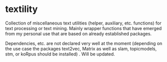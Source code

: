 # textility
Collection of miscellaneous text utilities (helper, auxiliary, etc. functions) for text processing or text mining. Mainly wrapper functions that have emerged from my personal use that are based on already established packages.

Dependencies, etc. are not declared very well at the moment (depending on the use case the packages text2vec, Matrix as well as slam, topicmodels, stm, or koRpus should be installed) . Will be updated.
